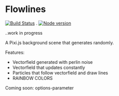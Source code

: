 # Flowlines

[![Build Status](https://travis-ci.org/olivermulari/flowlines.png?branch=master)](https://travis-ci.org/olivermulari/flowlines) . [![Node version](https://img.shields.io/node/v/[NPM-MODULE-NAME].svg?style=flat)](http://nodejs.org/download/)

..work in progress

A Pixi.js background scene that generates randomly.

Features:
- Vectorfield generated with perlin noise
- Vectorfield that updates constantly
- Particles that follow vectorfield and draw lines
- RAINBOW COLORS

Coming soon: options-parameter
